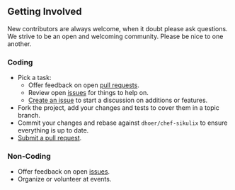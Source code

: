 ## Getting Involved

New contributors are always welcome, when it doubt please ask questions. We strive to be an open and welcoming community. Please be nice to one another.

### Coding

* Pick a task:
  * Offer feedback on open [pull requests](https://github.com/dhoer/chef-sikulix/pulls).
  * Review open [issues](https://github.com/dhoer/chef-sikulix/issues) for things to help on.
  * [Create an issue](https://github.com/dhoer/chef-sikulix/issues/new) to start a discussion on additions or features.
* Fork the project, add your changes and tests to cover them in a topic branch.
* Commit your changes and rebase against `dhoer/chef-sikulix` to ensure everything is up to date.
* [Submit a pull request](https://github.com/dhoer/chef-sikulix/compare/).

### Non-Coding

* Offer feedback on open [issues](https://github.com/dhoer/chef-sikulix/issues).
* Organize or volunteer at events.
